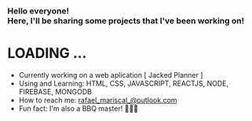 <!--
**RafaelMariscal/RafaelMariscal** is a ✨ _special_ ✨ repository because its `README.md` (this file) appears on your GitHub profile.

Here are some ideas to get you started:

- 🔭 I’m currently working on ...
- 🌱 I’m currently learning ...
- 👯 I’m looking to collaborate on ...
- 🤔 I’m looking for help with ...
- 💬 Ask me about ...
- 📫 How to reach me: ...
- 😄 Pronouns: ...
- ⚡ Fun fact: ...
-->

### Hello everyone! </br>Here, I'll be sharing some projects that I've been working on!

# LOADING ...
- Currently working on a web aplication [ Jacked Planner ] 
- Using and Learning: HTML, CSS, JAVASCRIPT, REACTJS, NODE, FIREBASE, MONGODB
- How to reach me: rafael_mariscal_@outlook.com
- Fun fact: I'm also a BBQ master! 🔪🥩🔥

